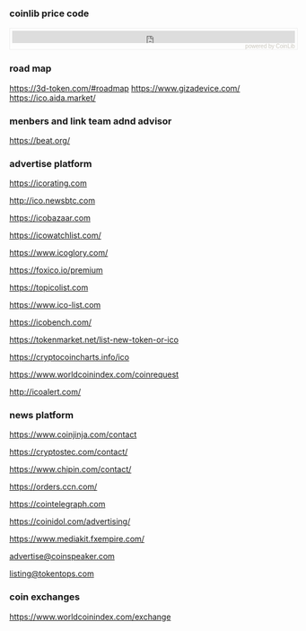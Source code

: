 ### coinlib price code 

<div style="font-family: Verdana, Tahoma, Arial, sans-serif;font-size: 10px;color: #C9C6BD;text-align: right;padding:4px 4px 0px 4px;margin: 0;width: 100%;border: 1px solid #eee!important;">
    <iframe src="https://coinlib.io/widget?type=horizontal&pref_coin_id=1505&invert_hover=" width="100%" height="22" scrolling="auto" marginwidth="0" marginheight="0" frameborder="0" border="0" style="border:0;margin:0;padding:0;">
    </iframe>powered by&nbsp;<a href="https://coinlib.io" target="_blank" style="font-size:10px; color:#C9C6BD; text-decoration:none;">CoinLib</a>
</div>





### road map

https://3d-token.com/#roadmap
https://www.gizadevice.com/
https://ico.aida.market/




### menbers and link team adnd advisor

https://beat.org/





### advertise platform

https://icorating.com

http://ico.newsbtc.com

https://icobazaar.com

https://icowatchlist.com/

https://www.icoglory.com/

https://foxico.io/premium

https://topicolist.com

https://www.ico-list.com

https://icobench.com/

https://tokenmarket.net/list-new-token-or-ico

https://cryptocoincharts.info/ico

https://www.worldcoinindex.com/coinrequest

http://icoalert.com/


### news platform

https://www.coinjinja.com/contact

https://cryptostec.com/contact/

https://www.chipin.com/contact/

https://orders.ccn.com/

https://cointelegraph.com

https://coinidol.com/advertising/

https://www.mediakit.fxempire.com/

advertise@coinspeaker.com

listing@tokentops.com





### coin exchanges

https://www.worldcoinindex.com/exchange